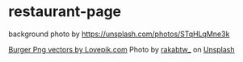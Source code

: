# restaurant-page

background photo by https://unsplash.com/photos/STqHLqMne3k

<a href="https://lovepik.com/images/png-burger.html">Burger Png vectors by Lovepik.com</a>
Photo by <a href="https://unsplash.com/@rakabtw_?utm_source=unsplash&utm_medium=referral&utm_content=creditCopyText">rakabtw\_</a> on <a href="https://unsplash.com/photos/DWPORCm6X84?utm_source=unsplash&utm_medium=referral&utm_content=creditCopyText">Unsplash</a>
